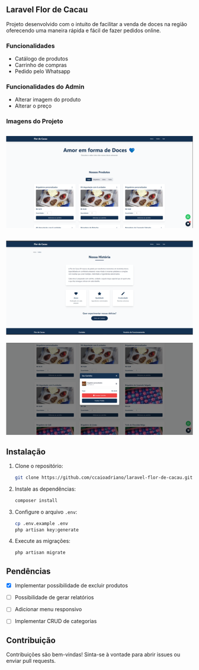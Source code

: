 

## Laravel Flor de Cacau

Projeto desenvolvido com o intuito de facilitar a venda de doces na região oferecendo uma maneira rápida e fácil de fazer pedidos online.

### Funcionalidades
- Catálogo de produtos
- Carrinho de compras
- Pedido pelo Whatsapp

### Funcionalidades do Admin
- Alterar imagem do produto
- Alterar o preço


### Imagens do Projeto

![Página inicial](public/img/home.png)
---
![Sobre](public/img/about.png)
---
![Carrginho](public/img/carrinho.png)

## Instalação

1. Clone o repositório:
    ```bash
    git clone https://github.com/ccaioadriano/laravel-flor-de-cacau.git
    ```
2. Instale as dependências:
    ```bash
    composer install
    ```
3. Configure o arquivo `.env`:
    ```bash
    cp .env.example .env
    php artisan key:generate
    ```
4. Execute as migrações:
    ```bash
    php artisan migrate
    ```


## Pendências

- [x] Implementar possibilidade de excluir produtos
- [ ] Possibilidade de gerar relatórios
- [ ] Adicionar menu responsivo
- [ ] Implementar CRUD de categorias


## Contribuição

Contribuições são bem-vindas! Sinta-se à vontade para abrir issues ou enviar pull requests.



